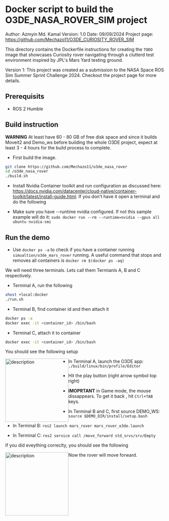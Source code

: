 # Docker script to build the O3DE_NASA_ROVER_SIM project

Author: Azmyin Md. Kamal
Version: 1.0
Date: 09/09/2024
Project page: https://github.com/Mechazo11/O3DE_CURIOSITY_ROVER_SIM

This directory contains the Dockerfile instructions for creating the ```TODO``` image that showcases Curiosity rover navigating through a clutterd test environment inspired by JPL's Mars Yard testing ground.

Version 1: This project was created as a submission to the NASA Space ROS Sim Summer Sprint Challenge 2024. Checkout the project page for more details.

## Prerequisits

* ROS 2 Humble

## Build instruction

**WARNING** At least have 60 - 80 GB of free disk space and since it builds Moveit2 and Demo_ws before building the whole O3DE project, expect at least 3 - 4 hours for the build process to complete.

* First build the image.
```bash
git clone https://github.com/Mechazo11/o3de_nasa_rover
cd /o3de_nasa_rover
./build.sh
```

* Install Nvidia Container toolkit and run configuration as discussed here: https://docs.nvidia.com/datacenter/cloud-native/container-toolkit/latest/install-guide.html. If you don't have it open a terminal and do the following

* Make sure you have --runtime nvidia configured. If not this sample example will do it: ```sudo docker run --rm --runtime=nvidia --gpus all ubuntu nvidia-smi```

## Run the demo

* Use ```docker ps -a``` to check if you have a container running ```simualtion/o3de_mars_rover``` running. A useful command that stops and removes all containers is ```docker rm $(docker ps -aq)```

We will need three terminals. Lets call them Termianls A, B and C respectively.

* Terminal A, run the following

```bash
xhost +local:docker
./run.sh
```

* Terminal B, find container id and then attach it

```bash
docker ps -a
docker exec -it <container_id> /bin/bash
```

* Terminal C, attach it to container

```bash
docker exec -it <container_id> /bin/bash
```

You should see the following setup

<img src="docs/terminals.png" alt="description" style="float: left; width: 200; height: auto;" />

* In Terminal A, launch the O3DE app: ```./build/linux/bin/profile/Editor```

* Hit the play button (right arrow symbol top right)

* **IMOPRTANT** in Game mode, the mouse dissappears. To get it back , hit ```Ctrl+TAB``` keys.

* In Terminal B and C, first source DEMO_WS: ```source $DEMO_DIR/install/setup.bash```
* In Terminal B: ```ros2 launch mars_rover mars_rover_o3de.launch```
* In Terminal C: ```ros2 service call /move_forward std_srvs/srv/Empty```

If you did eveything correclty, you should see the following

<img src="docs/output.png" alt="description" style="float: left; width: 200; height: auto;" />

Now the rover will move forward.
